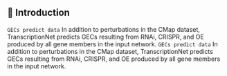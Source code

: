 ## 📁 Introduction

`GECs predict data` In addition to perturbations in the CMap dataset, TranscriptionNet predicts GECs resulting from RNAi, CRISPR, and OE produced by all gene members in the input network.
`GECs predict data` In addition to perturbations in the CMap dataset, TranscriptionNet predicts GECs resulting from RNAi, CRISPR, and OE produced by all gene members in the input network.
